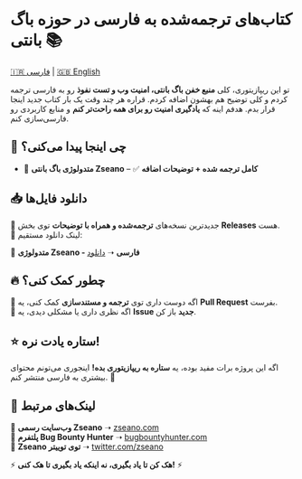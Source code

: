 # کتاب‌های ترجمه‌شده به فارسی در حوزه باگ بانتی 📚  


[🇮🇷 فارسی](README_fa.md) | [🇬🇧 English](README.md)  

تو این ریپازیتوری، کلی **منبع خفن باگ بانتی، امنیت وب و تست نفوذ** رو به فارسی ترجمه کردم و کلی توضیح هم بهشون اضافه کردم.
قراره هر چند وقت یک بار کتاب جدید اینجا قرار بدم.
هدفم اینه که **یادگیری امنیت رو برای همه راحت‌تر کنم** و منابع کاربردی رو فارسی‌سازی کنم.  

## 📌 چی اینجا پیدا می‌کنی؟  
- 📖 **متدولوژی باگ بانتی Zseano** – ✅ **کامل ترجمه شده + توضیحات اضافه**  

## 📥 دانلود فایل‌ها  
🔹 جدیدترین نسخه‌های **ترجمه‌شده و همراه با توضیحات** توی بخش **Releases** هست.  
🔹 لینک دانلود مستقیم:  

📌 **متدولوژی Zseano - فارسی** ➝ [دانلود](https://github.com/Dissentix/BugBounty-Books-Farsi-Commented/blob/main/Zseano-Methodology-Persian-Commented.pdf)  

## 🔥 چطور کمک کنی؟  
🔹 اگه دوست داری توی **ترجمه و مستندسازی** کمک کنی، یه **Pull Request** بفرست.  
🔹 اگه نظری داری یا مشکلی دیدی، یه **Issue جدید** باز کن.  

## ⭐ ستاره یادت نره!  
اگه این پروژه برات مفید بوده، یه **ستاره به ریپازیتوری بده!** اینجوری می‌تونم محتوای بیشتری به فارسی منتشر کنم. 🚀  

## 🔗 لینک‌های مرتبط  
📌 **وب‌سایت رسمی Zseano** ➝ [zseano.com](https://zseano.com)  
📌 **پلتفرم Bug Bounty Hunter** ➝ [bugbountyhunter.com](https://www.bugbountyhunter.com/)  
📌 **Zseano توی توییتر** ➝ [twitter.com/zseano](https://twitter.com/zseano)  

⚡ **هک کن تا یاد بگیری، نه اینکه یاد بگیری تا هک کنی!** ⚡
